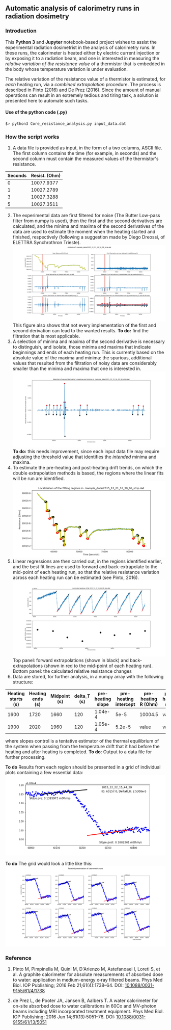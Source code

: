 ## Automatic analysis of calorimetry runs in radiation dosimetry

### Introduction

This **Python 3** and **Jupyter** notebook-based project wishes to assist the experimental radiation dosimetrist in the analysis of calorimetry runs. In these runs, the calorimeter is heated either by electric current injection or by exposing it to a radiation beam, and
one is interested in measuring the _relative variation of the resistance value_ of a thermistor that is embedded in the body whose temperature variation is under evaluation.

The relative variation of the resistance value of a thermistor is estimated, for _each_ heating run, via a _combined extrapolation_ procedure. The process is described in Pinto (2016) and De Prez (2016). Since the amount of manual operations can result in an extremely tedious and tiring task, a solution is presented here to automate such tasks.

#### Use of the python code (.py)

```bash
$> python3 Core_resistance_analysis.py input_data.dat
```

### How the script works

1. A data file is provided as input, in the form of a two columns, ASCII file. The first column contains the time (for example, in seconds) and the second column must contain the measured values of the thermistor's resistance.

| Seconds	| Resist. (Ohm) |
|--- |--- |
| 0 |	10077.9377 |
| 1 |	10027.2789 |
| 3 |	10027.3288 |
| 5 |	10027.3511 |

2. The experimental data are first filtered for noise (The Butter Low-pass filter from numpy is used), then the first and the second derivatives are calculated, and the minima and maxima of the second derivatives of the data are used to estimate the moment when the heating started and finished, respectively (following a suggestion made by Diego Dreossi, of ELETTRA Synchrothron Trieste). ![Identification of minima and maxima of the second derivative](./img/derivate_filters.png) This figure also shows that not every implementation of the first and second derivation can lead to the wanted results. **To do:** find the filtration that is most applicable.
3. A selection of minima and maxima of the second derivative is necessary to distinguish, and isolate, those minima and maxima that indicate beginnings and ends of each heating run. This is currently based on the absolute value of the maxima and minima: the spurious, additional values that resulted from the filtration of noisy data are considerably smaller than the minima and maxima that one is interested in. ![Selection of minima and maxima](./img/selection_of_maxima.png) **To do:** this needs improvement, since each input data file may require adjusting the threshold value that identifies the _intended_ minima and maxima.
4. To estimate the pre-heating and post-heating drift trends, on which the double extrapolation methods is based, the regions where the linear fits will be run are identified. ![Identification of linear fitting regions](./img/localize_fitting_regions.png)
5. Linear regressions are then carried out, in the regions identified earlier, and the best fit lines are used to forward and back-extrapolate to the mid-point of each heating run, so that the relative resistance variation across each heating run can be estimated (see Pinto, 2016). ![Linear regressions and estimations of the relative resistance change](./img/final_results.png)
Top panel: forward extrapolations (shown in black) and back-extrapolations (shown in red to the mid-point of each heating run). Bottom panel: the calculated relative resistance changes
6. Data are stored, for further analysis, in a numpy array with the following structure:

| Heating starts (s) | Heating ends (s) | Midpoint (s) | delta_T (s) | pre-heating slope | pre-heating intercept | pre-heating R (Ohm) | post-heating slope | post-heating intercept | post-heating R (Ohm) | delta_R | average R at mid-run | delta_R_over_R | slopes_control |
| --- | --- | --- | --- | --- | --- | --- | --- | --- | --- | --- | --- | --- | ---|
| 1600 | 1720 | 1660 | 120 | 1.04e-4 | 5e-5| 10004.5 | value | value | 10004.22 | 0.255 | 10004.3 | 2.5 e-5 | 0.30367314 |
| 1900 | 2020 | 1960 | 120 | 1.05e-4 | 5.2e-5| value | value | bla | 10002.12 |0.245 | 10004.24 | 2.45 e-5 | 0.2772314 |

where slopes control is a tentative estimator of the thermal equilibrium of the system when passing from the temperature drift that it had before the heating and after heating is completed.
**To do**: Output to a data file for further processing.

**To do** Results from each region should be presented in a grid of individual plots containing a few essential data:
![focus on one pair of linear regressions and estimations of the relative resistance change](./img/individual_fits.png)

**To do**
The grid would look a little like this:
![Linear regressions and estimations of the relative resistance change](./img/faceted_plots.png) 
### Reference

1.	Pinto M, Pimpinella M, Quini M, D'Arienzo M, Astefanoaei I, Loreti S, et al. A graphite calorimeter for absolute measurements of absorbed dose to water: application in medium-energy x-ray filtered beams. Phys Med Biol. IOP Publishing; 2016 Feb 21;61(4):1738–64. DOI: [10.1088/0031-9155/61/4/1738](http://dx.doi.org/10.1088/0031-9155/61/4/1738)

2.	de Prez L, de Pooter JA, Jansen B, Aalbers T. A water calorimeter for on-site absorbed dose to water calibrations in 60Co and MV-photon beams including MRI incorporated treatment equipment. Phys Med Biol. IOP Publishing; 2016 Jun 14;61(13):5051–76. DOI: [10.1088/0031-9155/61/13/5051](http://dx.doi.org/10.1088/0031-9155/61/13/5051)
